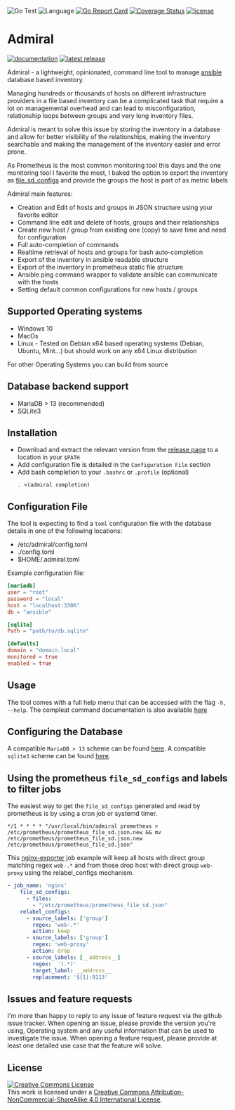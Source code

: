 ![Go Test](https://github.com/via-justa/admiral/workflows/Go/badge.svg)  ![Language](https://img.shields.io/badge/Language-go-green)   [![Go Report Card](https://goreportcard.com/badge/github.com/via-justa/admiral)](https://goreportcard.com/report/github.com/via-justa/admiral) [![Coverage Status](https://coveralls.io/repos/github/via-justa/admiral/badge.svg)](https://coveralls.io/github/via-justa/admiral)  [![license](https://img.shields.io/badge/license-CC-blue)](https://creativecommons.org/licenses/by-nc-sa/4.0/) 

# Admiral
[![documentation](https://img.shields.io/badge/-documentation-blue)](/docs/admiral.md)   [![latest release](https://img.shields.io/badge/-latest_release-blue)](https://github.com/via-justa/admiral/releases/latest)

Admiral - a lightweight, opinionated, command line tool to manage [ansible](https://www.ansible.com/) database based inventory. 

Managing hundreds or thousands of hosts on different infrastructure providers in a file based inventory can be a complicated task that require a lot on managemental overhead and can lead to misconfiguration, relationship loops between groups and very long inventory files.

Admiral is meant to solve this issue by storing the inventory in a database and allow for better visibility of the relationships, making the inventory searchable and making the management of the inventory easier and error prone.

As Prometheus is the most common monitoring tool this days and the one monitoring tool I favorite the most, I baked the option to export the inventory as [file_sd_configs](https://prometheus.io/docs/prometheus/latest/configuration/configuration/#file_sd_config) and provide the groups the host is part of as metric labels

Admiral main features:
- Creation and Edit of hosts and groups in JSON structure using your favorite editor
- Command line edit and delete of hosts, groups and their relationships
- Create new host / group from existing one (copy) to save time and need for configuration
- Full auto-completion of commands
- Realtime retrieval of hosts and groups for bash auto-completion
- Export of the inventory in ansible readable structure
- Export of the inventory in prometheus static file structure
- Ansible ping command wrapper to validate ansible can communicate with the hosts
- Setting default common configurations for new hosts / groups

Supported Operating systems
---------------------------

-   Windows 10
-   MacOs
-   Linux - Tested on Debian x64 based operating systems (Debian,
    Ubuntu, Mint...) but should work on any x64 Linux distribution

For other Operating Systems you can build from source

Database backend support
------------
- MariaDB > 13 (recommended)
- SQLite3

Installation
------------

-   Download and extract the relevant version from the [release page](https://github.com/via-justa/admiral/releases) to a location in your `$PATH`
-   Add configuration file is detailed in the `Configuration File` section
-   Add bash completion to your `.bashrc` or `.profile` (optional) 
    ```shell
    . <(admiral completion)
    ```

Configuration File
-----------

The tool is expecting to find a `toml` configuration file with the database details in one of the following locations:
- /etc/admiral/config.toml
- ./config.toml
- $HOME/.admiral.toml

Example configuration file:
```toml
[mariadb]
user = "root"
password = "local"
host = "localhost:3306"
db = "ansible"

[sqlite]
Path = "path/to/db.sqlite"

[defaults]
domain = "domain.local"
monitored = true
enabled = true
```

Usage
-----------
The tool comes with a full help menu that can be accessed with the flag `-h, --help`. 
The compleat command documentation is also available [here](/docs/admiral.md)

Configuring the Database
-----------
A compatible `MariaDB > 13` scheme can be found [here](/fixtures/mariadb/01_scheme.sql).
A compatible `sqlite3` scheme can be found [here](/fixtures/dqlite/01_scheme.sql).

Using the prometheus `file_sd_configs` and labels to filter jobs
-----------
The easiest way to get the `file_sd_configs` generated and read by prometheus is by using a cron job or systemd timer.
```shell
*/1 * * * * "/usr/local/bin/admiral prometheus > /etc/prometheus/prometheus_file_sd.json.new && mv /etc/prometheus/prometheus_file_sd.json.new /etc/prometheus/prometheus_file_sd.json"
```
This [nginx-exporter](https://github.com/nginxinc/nginx-prometheus-exporter) job example will keep all hosts with direct group matching regex `web-.*` and from those drop host with direct group `web-proxy` using the relabel_configs mechanism.
```yaml
- job_name: 'nginx'
    file_sd_configs:
      - files:
        - "/etc/prometheus/prometheus_file_sd.json"
    relabel_configs:
      - source_labels: ['group']
        regex: 'web-.*'
        action: keep
      - source_labels: ['group']
        regex: 'web-proxy'
        action: drop
      - source_labels: [__address__]
        regex:  '(.*)'
        target_label: __address__
        replacement: '${1}:9113'
```

Issues and feature requests
-----------

I'm more than happy to reply to any issue of feature request via the github issue tracker.
When opening an issue, please provide the version you're using, Operating system and any useful information that can be used to investigate the issue.
When opening a feature request, please provide at least one detailed use case that the feature will solve.

License
-----------

<a rel="license" href="http://creativecommons.org/licenses/by-nc-sa/4.0/"><img alt="Creative Commons License" style="border-width:0" src="https://i.creativecommons.org/l/by-nc-sa/4.0/88x31.png" /></a><br />This work is licensed under a <a rel="license" href="http://creativecommons.org/licenses/by-nc-sa/4.0/">Creative Commons Attribution-NonCommercial-ShareAlike 4.0 International License</a>.
